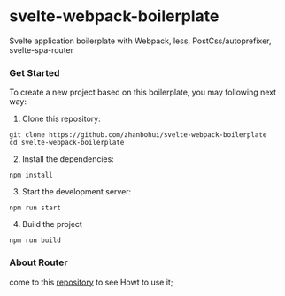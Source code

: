 # svelte-webpack-boilerplate
Svelte application boilerplate with Webpack, less, PostCss/autoprefixer, svelte-spa-router

### Get Started
To create a new project based on this boilerplate, you may following next way:
1. Clone this repository:
```
git clone https://github.com/zhanbohui/svelte-webpack-boilerplate
cd svelte-webpack-boilerplate
```
2. Install the dependencies:
```
npm install
```
3. Start the development server:
```
npm run start
```
4. Build the project
```
npm run build
```

### About Router
come to this [repository](https://github.com/ItalyPaleAle/svelte-spa-router) to see Howt to use it;


